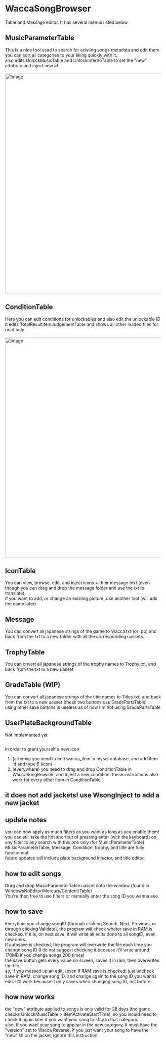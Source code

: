 # WaccaSongBrowser
Table and Message editor. It has several menus listed below

## MusicParameterTable
This is a nice tool used to search for existing songs metadata and edit them.<br>
you can sort all categories to your liking quickly with it.<br>
also edits UnlockMusicTable and UnlockInfernoTable to set the "new" attribute and inject new id<br><br>
<img width="1340" height="713" alt="image" src="https://github.com/user-attachments/assets/656d6a69-a878-4ca6-8c0d-4cd467878e54" />


## ConditionTable
Here you can edit conditions for unlockables and also edit the unlockable ID<br>
it edits TotalResultItemJudgementTable and shows all other loaded files for read only<br><br>
<img width="1340" height="713" alt="image" src="https://github.com/user-attachments/assets/818f2454-d77d-4921-a50d-a169800ba49e" />

## IconTable
You can view, browse, edit, and inject icons + their message text (even though you can drag and drop the message folder and use the txt to translate) <br>
if you want to add, or change an existing picture, use another tool (will add the name later)

## Message
You can convert all japanese strings of the game to Wacca.txt (or .po) and back from the txt to a new folder with all the corresponding uassets.

## TrophyTable
You can onvert all japanese strings of the trophy names to Trophy.txt, and back from the txt to a new uasset

## GradeTable (WIP)
You can convert all japanese strings of the title names to Titles.txt, and back from the txt to a new uasset (these two buttons use GradePartsTable) <br>
using other save buttons is useless as of now I'm not using GradePartsTable

## UserPlateBackgroundTable
Not implemented yet

##
in order to grant yourself a new icon:
1. (artemis) you need to edit wacca_item in mysql database, and add item id and type 6 (icon)
2. (everywhere) you need to drag and drop ConditionTable in WaccaSongBrowser, and inject a new condition.
these instructions also work for every other item in ConditionTable

## it does not add jackets! use WsongInject to add a new jacket

## update notes
you can now apply as much filters as you want as long as you enable them! <br>
you can still take the hot shortcut of pressing enter (with the keyboard) on any filter to any search with this one only (for MusicParameterTable) <br>
MusicParameterTable, Message, Condition, trophy, and title are fully functionnal. <br>
future updates will include plate background injector, and title editor.

## how to edit songs
Drag and drop MusicParameterTable.uasset onto the window (found in WindowsNoEditor/Mercury/Content/Table)
<br>You're then free to use filters or manually enter the song ID you wanna see.

## how to save
Everytime you change songID (through clicking Search, Next, Previous, or through clicking Validate), the program will check wheter save in RAM is checked. if it is, on next save, it will write all edits done to all songID, even new ones.
<br> If autosave is checked, the program will overwrite the file each time you change song ID (I do not suggest checking it because it'll write around 170MB if you change songs 200 times)
<br> the save button gets every value on screen, saves it in ram, then overwrites the file.
<br> so, if you messed up an edit, (even if RAM save is checked) just uncheck save in RAM, change song ID, and change again to the song ID you wanna edit. It'll work because it only saves when changing song ID, not before.

## how new works
the "new" attribute applied to songs is only valid for 28 days (the game checks UnlockMusicTable > ItemActivateStartTime), so you would need to check it again later if you want your song to stay in that category. <br>
also, If you want your song to appear in the new category, it must have the "version" set to Wacca Reverse. if you just want your song to have the "new" UI on the jacket, ignore this instruction
